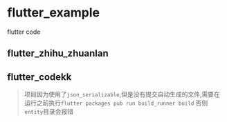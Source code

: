 # flutter_example
flutter code

## flutter_zhihu_zhuanlan 

## flutter_codekk

> 项目因为使用了`json_serializable`,但是没有提交自动生成的文件,需要在运行之前执行`flutter packages pub run build_runner build`
否则`entity`目录会报错
